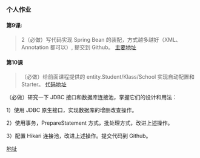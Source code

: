 ### 个人作业
#### 第9课:

 > 2（必做）写代码实现 Spring Bean 的装配，方式越多越好（XML、Annotation 都可以）, 提交到 Github。
 [主要地址](geekHomeWork9/src/main/java/io/matthew/homework)

#### 第10课
> （必做）给前面课程提供的 entity.Student/Klass/School 实现自动配置和 Starter。
>[代码地址](geekHomeWork10/src\main\java\io\matthew\autoConfig)
>
（必做）研究一下 JDBC 接口和数据库连接池，掌握它们的设计和用法：
 
 1）使用 JDBC 原生接口，实现数据库的增删改查操作。
 
 2）使用事务，PrepareStatement 方式，批处理方式，改进上述操作。
 
 3）配置 Hikari 连接池，改进上述操作。提交代码到 Github。
 
 [地址](geekHomeWork10/src/main/java/SpringJDBC)
  